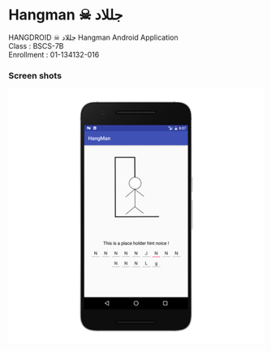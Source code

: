 # Hangman ☠ جللاد
HANGDROID ☠  جللاد
Hangman Android Application   
Class      : BSCS-7B  
Enrollment : 01-134132-016
### Screen shots
![Alt text](screenshots/nexus6p-portrait.png)


